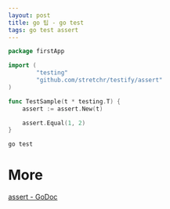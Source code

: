 ```yaml
---
layout: post
title: go 팁 - go test
tags: go test assert
---
```


```go
package	firstApp

import (
        "testing"
        "github.com/stretchr/testify/assert"
)

func TestSample(t * testing.T) {
	assert := assert.New(t)

	assert.Equal(1, 2)
}
```

```
go test
```


# More
[assert - GoDoc](https://godoc.org/github.com/stretchr/testify/assert)

